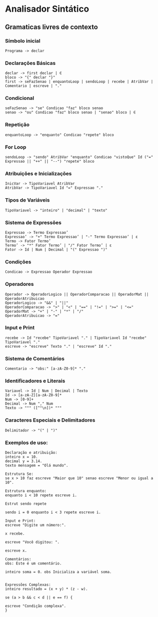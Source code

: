 <h1>Analisador Sintático</h1>

<h2>Gramaticas livres de contexto</h2>

<h3>Símbolo inicial</h3>

```
Programa -> declar
```

<h3>Declarações Básicas</h3>

```
declar -> first declar | ∈
bloco -> "{" declar "}"
first -> seFazSenao | enquantoLoop | sendoLoop | recebe | AtribVar | Comentario | escreve | "."
```

<h3>Condicional</h3>

```
seFazSenao -> "se" Condicao "faz" bloco senao
senao -> "ou" Condicao "faz" bloco senao | "senao" bloco | ∈
```

<h3>Repetição</h3>

```
enquantoLoop -> "enquanto" Condicao "repete" bloco
```

<h3>For Loop</h3>

```
sendoLoop -> "sendo" AtribVar "enquanto" Condicao "vistoQue" Id ("=" Expressao || "++" || "--") "repete" bloco
```

<h3>Atribuições e Inicializações</h3>

```
InicVar -> TipoVariavel AtribVar
AtribVar -> TipoVariavel Id "=" Expressao "."
```

<h3>Tipos de Variáveis</h3>

```
TipoVariavel -> "inteiro" | "decimal" | "texto"
```

<h3>Sistema de Expressões</h3>

```
Expressao -> Termo Expressao’
Expressao’ -> "+" Termo Expressao’ | "-" Termo Expressao’ | ε
Termo -> Fator Termo’
Termo’ -> "*" Fator Termo’ | "/" Fator Termo’ | ε
Fator -> Id | Num | Decimal | "(" Expressao ")"
```

<h3>Condições</h3>

```
Condicao -> Expressao Operador Expressao
```

<h3>Operadores</h3>

```
Operador -> OperadorLogico || OperadorComparacao || OperadorMat || OperadorAtribuicao
OperadorLogico -> "&&" | "||"
OperadorComparacao -> ">" | "<" | "==" | "!=" | ">=" | "<="
OperadorMat -> "+" | "-" | "*" | "/"
OperadorAtribuicao -> "="
```

<h3>Input e Print</h3>

```
recebe -> Id "recebe" TipoVariavel "." | TipoVariavel Id "recebe" TipoVariavel "."
escreve -> "escreve" Texto "." | "escreve" Id "."
```

<h3>Sistema de Comentários</h3>

```
Comentario -> "obs:" [a-zA-Z0-9]* "."
```

<h3>Identificadores e Literais</h3>

```
Variavel -> Id | Num | Decimal | Texto
Id -> [a-zA-Z][a-zA-Z0-9]*
Num -> [0-9]+
Decimal -> Num "," Num
Texto -> """ ([^"\n])* """
```

<h3>Caracteres Especiais e Delimitadores</h3>

```
Delimitador -> "(" | ")"
```

<h3>Exemplos de uso:</h3>

```
Declaração e atribuição:
inteiro x = 10.
decimal y = 3.14.
texto mensagem = "Olá mundo".

Estrutura Se:
se x > 10 faz escreve "Maior que 10" senao escreve "Menor ou igual a 10".

Estrutura enquanto:
enquanto i < 10 repete escreve i.

Estrut sendo repete

sendo i = 0 enquanto i < 3 repete escreve i.

Input e Print:
escreve "Digite um número:".

x recebe.

escreve "Você digitou: ".

escreve x.

Comentários:
obs: Este é um comentário.

inteiro soma = 0. obs Inicializa a variável soma.


Expressões Complexas:
inteiro resultado = (x + y) * (z - w).

se (a > b && c < d || e == f) {

escreve "Condição complexa".
}

```

